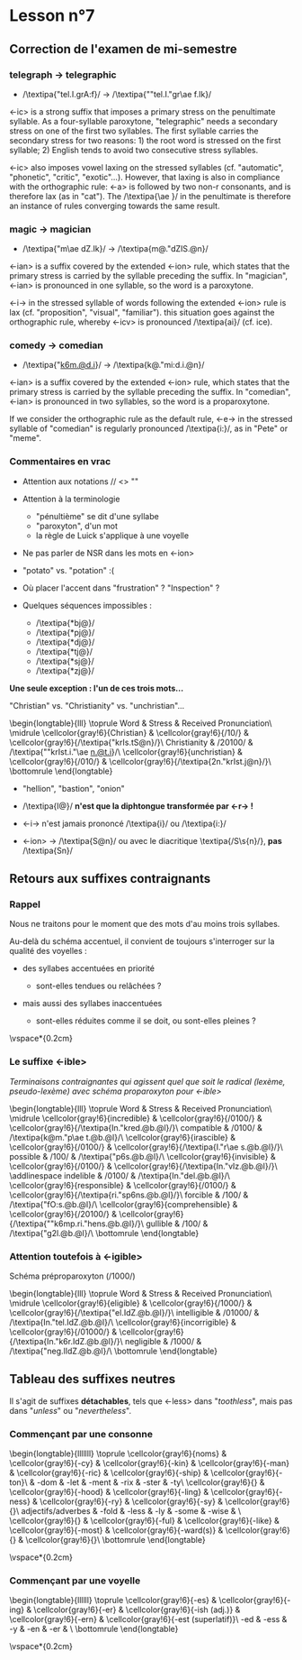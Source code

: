 # Lesson n°7



## Correction de l'examen de mi-semestre

### telegraph  $\rightarrow$ telegraphic

* /\textipa{"tel.I.grA:f}/ $\rightarrow$ /\textipa{""tel.I."gr\ae f.Ik}/

<-ic> is a strong suffix that imposes a primary stress on the penultimate syllable. 
As a four-syllable paroxytone, "telegraphic" needs a secondary stress on one of the first two syllables.
The first syllable carries the secondary stress for two reasons: 1) the root word is stressed on the first syllable; 
2) English tends to avoid two consecutive stress syllables.

<-ic> also imposes vowel laxing on the stressed syllables (cf. "automatic", "phonetic", "critic", "exotic"...).
However, that laxing is also in compliance with the orthographic rule: <-a> is followed by two non-r consonants, and is therefore lax (as in "cat").
The /\textipa{\ae }/ in the penultimate
is therefore an instance of rules converging towards the same result.



### magic  $\rightarrow$ magician

* /\textipa{"m\ae dZ.Ik}/  $\rightarrow$ /\textipa{m@."dZIS.@n}/

<-ian> is a suffix covered by the extended <-ion> rule, which states that the primary stress is carried 
by the syllable preceding the suffix. In "magician", <-ian> is pronounced in one syllable, so the word
is a paroxytone.

<-i-> in the stressed syllable of words following the extended <-ion> rule is lax (cf. "proposition", "visual", "familiar").
this situation goes against the orthographic rule, whereby <-icv> is pronounced /\textipa{ai}/ (cf. ice).



### comedy  $\rightarrow$ comedian

* /\textipa{"k6m.@d.i}/  $\rightarrow$ /\textipa{k@."mi:d.i.@n}/

<-ian> is a suffix covered by the extended <-ion> rule, which states that the primary stress is carried 
by the syllable preceding the suffix. In "comedian", <-ian> is pronounced in two syllables, so the word
is a proparoxytone.
 
If we consider the orthographic rule as the default rule, <-e-> in the stressed syllable of "comedian" is regularly pronounced /\textipa{i:}/, as in "Pete" or "meme".



### Commentaires en vrac

* Attention aux notations // <> ""

* Attention à la terminologie 
  - "pénultième" se dit d'une syllabe
  - "paroxyton", d'un mot
  - la règle de Luick s'applique à une voyelle

* Ne pas parler de NSR dans les mots en <-ion>

* "potato" vs. "potation" :(



* Où placer l'accent dans "frustration" ? "Inspection" ?

* Quelques séquences impossibles :
  - /\textipa{*bj@}/ 
  - /\textipa{*pj@}/ 
  - /\textipa{*dj@}/ 
  - /\textipa{*tj@}/ 
  - /\textipa{*sj@}/ 
  - /\textipa{*zj@}/ 

**Une seule exception : l'un de ces trois mots...** 

"Christian" vs. "Christianity" vs. "unchristian"...


\begin{longtable}{lll}
\toprule
Word & Stress & Received Pronunciation\\
\midrule
\cellcolor{gray!6}{Christian} & \cellcolor{gray!6}{/10/} & \cellcolor{gray!6}{/\textipa{"krIs.tS@n}/}\\
Christianity & /20100/ & /\textipa{""krIst.i."\ae n.@t.i}/\\
\cellcolor{gray!6}{unchristian} & \cellcolor{gray!6}{/010/} & \cellcolor{gray!6}{/\textipa{2n."krIst.j@n}/}\\
\bottomrule
\end{longtable}

* "hellion", "bastion", "onion"

* /\textipa{I@}/ **n'est que la diphtongue transformée par <-r-> !**

* <-i-> n'est jamais prononcé /\textipa{i}/ ou /\textipa{i:}/

* <-ion>  $\rightarrow$ /\textipa{S@n}/ ou avec le diacritique \textipa{/S\s{n}/}, **pas** /\textipa{Sn}/

## Retours aux suffixes contraignants

### Rappel

Nous ne traitons pour le moment que des mots d'au moins trois syllabes.

Au-delà du schéma accentuel, il convient de toujours s'interroger sur la qualité des voyelles :

* des syllabes accentuées en priorité
  - sont-elles tendues ou relâchées ?

* mais aussi des syllabes inaccentuées
  - sont-elles réduites comme il se doit, ou sont-elles pleines ?

\vspace*{0.2cm}

### Le suffixe <-ible> 

*Terminaisons contraignantes qui agissent quel que soit le radical (lexème, pseudo-lexème) avec schéma proparoxyton pour <-ible>*


\begin{longtable}{lll}
\toprule
Word & Stress & Received Pronunciation\\
\midrule
\cellcolor{gray!6}{incredible} & \cellcolor{gray!6}{/0100/} & \cellcolor{gray!6}{/\textipa{In."kred.@b.@l}/}\\
compatible & /0100/ & /\textipa{k@m."p\ae t.@b.@l}/\\
\cellcolor{gray!6}{irascible} & \cellcolor{gray!6}{/0100/} & \cellcolor{gray!6}{/\textipa{I."r\ae s.@b.@l}/}\\
possible & /100/ & /\textipa{"p6s.@b.@l}/\\
\cellcolor{gray!6}{invisible} & \cellcolor{gray!6}{/0100/} & \cellcolor{gray!6}{/\textipa{In."vIz.@b.@l}/}\\
\addlinespace
indelible & /0100/ & /\textipa{In."del.@b.@l}/\\
\cellcolor{gray!6}{responsible} & \cellcolor{gray!6}{/0100/} & \cellcolor{gray!6}{/\textipa{ri."sp6ns.@b.@l}/}\\
forcible & /100/ & /\textipa{"fO:s.@b.@l}/\\
\cellcolor{gray!6}{comprehensible} & \cellcolor{gray!6}{/20100/} & \cellcolor{gray!6}{/\textipa{""k6mp.ri."hens.@b.@l}/}\\
gullible & /100/ & /\textipa{"g2l.@b.@l}/\\
\bottomrule
\end{longtable}

### Attention toutefois à <-igible>

Schéma préproparoxyton (/1000/)


\begin{longtable}{lll}
\toprule
Word & Stress & Received Pronunciation\\
\midrule
\cellcolor{gray!6}{eligible} & \cellcolor{gray!6}{/1000/} & \cellcolor{gray!6}{/\textipa{"el.IdZ.@b.@l}/}\\
intelligible & /01000/ & /\textipa{In."tel.IdZ.@b.@l}/\\
\cellcolor{gray!6}{incorrigible} & \cellcolor{gray!6}{/01000/} & \cellcolor{gray!6}{/\textipa{In."k6r.IdZ.@b.@l}/}\\
negligible & /1000/ & /\textipa{"neg.lIdZ.@b.@l}/\\
\bottomrule
\end{longtable}


## Tableau des suffixes neutres

Il s'agit de suffixes **détachables**, tels que <-less> dans "*toothless*", mais pas dans "*unless*" ou "*nevertheless*".


### Commençant par une consonne


\begin{longtable}{lllllll}
\toprule
\cellcolor{gray!6}{noms} & \cellcolor{gray!6}{-cy} & \cellcolor{gray!6}{-kin} & \cellcolor{gray!6}{-man} & \cellcolor{gray!6}{-ric} & \cellcolor{gray!6}{-ship} & \cellcolor{gray!6}{-ton}\\
 & -dom & -let & -ment & -rix & -ster & -ty\\
\cellcolor{gray!6}{} & \cellcolor{gray!6}{-hood} & \cellcolor{gray!6}{-ling} & \cellcolor{gray!6}{-ness} & \cellcolor{gray!6}{-ry} & \cellcolor{gray!6}{-sy} & \cellcolor{gray!6}{}\\
adjectifs/adverbes & -fold & -less & -ly & -some & -wise & \\
\cellcolor{gray!6}{} & \cellcolor{gray!6}{-ful} & \cellcolor{gray!6}{-like} & \cellcolor{gray!6}{-most} & \cellcolor{gray!6}{-ward(s)} & \cellcolor{gray!6}{} & \cellcolor{gray!6}{}\\
\bottomrule
\end{longtable}

\vspace*{0.2cm}


### Commençant par une voyelle



\begin{longtable}{llllll}
\toprule
\cellcolor{gray!6}{-es} & \cellcolor{gray!6}{-ing} & \cellcolor{gray!6}{-er} & \cellcolor{gray!6}{-ish (adj.)} & \cellcolor{gray!6}{-ern} & \cellcolor{gray!6}{-est (superlatif)}\\
-ed & -ess & -y & -en & -er & \\
\bottomrule
\end{longtable}


\vspace*{0.2cm}
